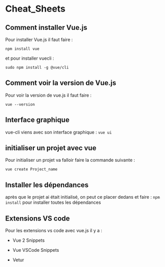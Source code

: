 # Cheat_Sheets

## Comment installer Vue.js

Pour installer Vue.js il faut faire : 
```
npm install vue
```

et pour installer vuecli : 
```
sudo npm install -g @vue/cli
```

## Comment voir la version de Vue.js

Pour voir la version de vue.js il faut faire :
```
vue --version
```

## Interface graphique 

vue-cli viens avec son interface graphique : `vue ui`

## initialiser un projet avec vue

Pour initialiser un projet va falloir faire la commande suivante  : 
```
vue create Project_name
```

## Installer les dépendances

après que le projet ai était initialisé, on peut ce placer dedans et faire : `npm install` pour installer toutes les dépendances

## Extensions VS code 

Pour les extensions vs code avec vue.js il y a :

*   Vue 2 Snippets

*   Vue VSCode Snippets

*   Vetur

